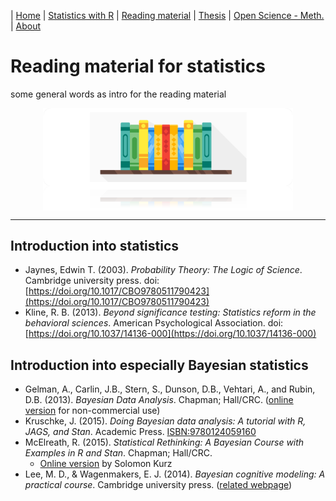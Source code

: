 | [Home](https://psych-methods.github.io/index) | [Statistics with R](https://psych-methods.github.io/R_reading_material) | [Reading material](https://psych-methods.github.io/reading_material) | [Thesis](https://psych-methods.github.io/thesis) | [Open Science - Meth.](https://psych-methods.github.io/OS_prereg_repl) | [About](https://psych-methods.github.io/about)

# Reading material for statistics

some general words as intro for the reading material

<p align = "center">
<img align="center" src="https://raw.githubusercontent.com/psych-methods/psych-methods.github.io/master/graphics/graphic_literature.png" width="400" />
</p>

---

## Introduction into statistics

  + Jaynes, Edwin T. (2003). *Probability Theory: The Logic of Science*. Cambridge university press. doi: [https://doi.org/10.1017/CBO9780511790423](https://doi.org/10.1017/CBO9780511790423)
  + Kline, R. B. (2013). *Beyond significance testing: Statistics reform in the behavioral sciences*. American Psychological Association. doi: [https://doi.org/10.1037/14136-000](https://doi.org/10.1037/14136-000)
  
## Introduction into especially Bayesian statistics

  + Gelman, A., Carlin, J.B., Stern, S., Dunson, D.B., Vehtari, A., and Rubin, D.B. (2013). *Bayesian Data Analysis*. Chapman; Hall/CRC. ([online version](http://www.stat.columbia.edu/~gelman/book/) for non-commercial use)
  + Kruschke, J. (2015). *Doing Bayesian data analysis: A tutorial with R, JAGS, and Stan*. Academic Press. [ISBN:9780124059160](https://www.elsevier.com/books/doing-bayesian-data-analysis/kruschke/978-0-12-405888-0)
  + McElreath, R. (2015). *Statistical Rethinking: A Bayesian Course with Examples in R and Stan*. Chapman; Hall/CRC.
    + [Online version](https://bookdown.org/ajkurz/Statistical_Rethinking_recoded/) by Solomon Kurz 
  + Lee, M. D., & Wagenmakers, E. J. (2014). *Bayesian cognitive modeling: A practical course*. Cambridge university press. ([related webpage](https://bayesmodels.com/))

